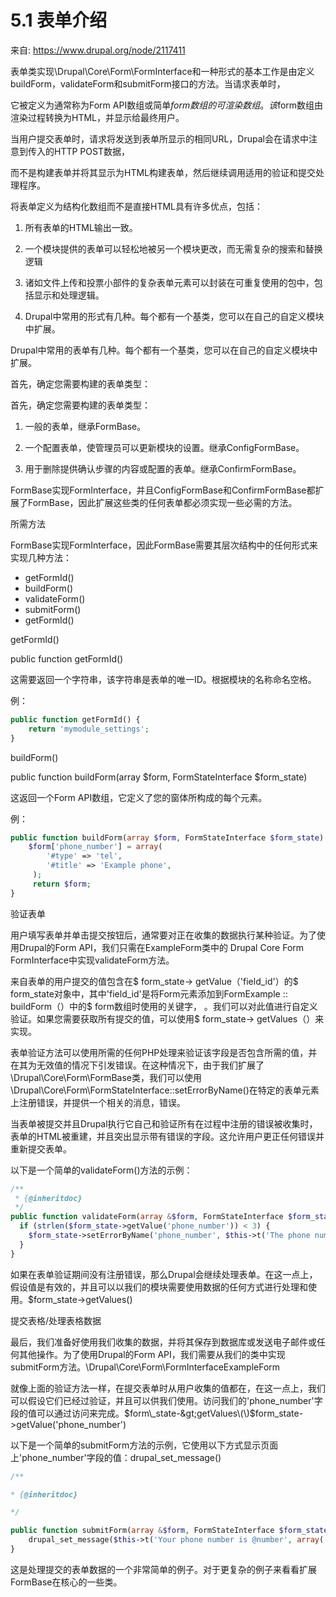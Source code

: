 # 5.1 表单介绍

来自: https://www.drupal.org/node/2117411

表单类实现\Drupal\Core\Form\FormInterface和一种形式的基本工作是由定义buildForm，validateForm和submitForm接口的方法。当请求表单时，

它被定义为通常称为Form API数组或简单$form数组的可渲染数组。该$form数组由渲染过程转换为HTML，并显示给最终用户。

当用户提交表单时，请求将发送到表单所显示的相同URL，Drupal会在请求中注意到传入的HTTP POST数据，

而不是构建表单并将其显示为HTML构建表单，然后继续调用适用的验证和提交处理程序。

将表单定义为结构化数组而不是直接HTML具有许多优点，包括：

1. 所有表单的HTML输出一致。

2. 一个模块提供的表单可以轻松地被另一个模块更改，而无需复杂的搜索和替换逻辑

3. 诸如文件上传和投票小部件的复杂表单元素可以封装在可重复使用的包中，包括显示和处理逻辑。

4. Drupal中常用的形式有几种。每个都有一个基类，您可以在自己的自定义模块中扩展。

Drupal中常用的表单有几种。每个都有一个基类，您可以在自己的自定义模块中扩展。

首先，确定您需要构建的表单类型：

首先，确定您需要构建的表单类型：

1. 一般的表单，继承FormBase。

2. 一个配置表单，使管理员可以更新模块的设置。继承ConfigFormBase。

3. 用于删除提供确认步骤的内容或配置的表单。继承ConfirmFormBase。

FormBase实现FormInterface，并且ConfigFormBase和ConfirmFormBase都扩展了FormBase，因此扩展这些类的任何表单都必须实现一些必需的方法。

所需方法

FormBase实现FormInterface，因此FormBase需要其层次结构中的任何形式来实现几种方法：

* getFormId\(\)
* buildForm\(\)
* validateForm\(\)
* submitForm\(\)
* getFormId\(\)

getFormId\(\)

public function getFormId\(\)

这需要返回一个字符串，该字符串是表单的唯一ID。根据模块的名称命名空格。

例：

```php
public function getFormId() {
    return 'mymodule_settings';
}
```

buildForm\(\)

public function buildForm\(array $form, FormStateInterface $form\_state\)

这返回一个Form API数组，它定义了您的窗体所构成的每个元素。

例：

```php
public function buildForm(array $form, FormStateInterface $form_state) {
    $form['phone_number'] = array(
        '#type' => 'tel',
        '#title' => 'Example phone',
     );
     return $form;
}
```

验证表单

用户填写表单并单击提交按钮后，通常要对正在收集的数据执行某种验证。为了使用Drupal的Form API，我们只需在ExampleForm类中的 Drupal  Core  Form  FormInterface中实现validateForm方法。

来自表单的用户提交的值包含在$ form\_state-&gt; getValue（'field\_id'）的$ form\_state对象中，其中'field\_id'是将Form元素添加到FormExample :: buildForm（）中的$ form数组时使用的关键字， 。我们可以对此值进行自定义验证。如果您需要获取所有提交的值，可以使用$ form\_state-&gt; getValues（）来实现。

表单验证方法可以使用所需的任何PHP处理来验证该字段是否包含所需的值，并在其为无效值的情况下引发错误。在这种情况下，由于我们扩展了\Drupal\Core\Form\FormBase类，我们可以使用\Drupal\Core\Form\FormStateInterface::setErrorByName\(\)在特定的表单元素上注册错误，并提供一个相关的消息，错误。

当表单被提交并且Drupal执行它自己和验证所有在过程中注册的错误被收集时，表单的HTML被重建，并且突出显示带有错误的字段。这允许用户更正任何错误并重新提交表单。

以下是一个简单的validateForm\(\)方法的示例：

```php
/**
 * {@inheritdoc}
 */
public function validateForm(array &$form, FormStateInterface $form_state) {
  if (strlen($form_state->getValue('phone_number')) < 3) {
    $form_state->setErrorByName('phone_number', $this->t('The phone number is too short. Please enter a full phone number.'));
  }
}
```

如果在表单验证期间没有注册错误，那么Drupal会继续处理表单。在这一点上，假设值是有效的，并且可以以我们的模块需要使用数据的任何方式进行处理和使用。$form\_state-&gt;getValues\(\)

提交表格/处理表格数据

最后，我们准备好使用我们收集的数据，并将其保存到数据库或发送电子邮件或任何其他操作。为了使用Drupal的Form API，我们需要从我们的类中实现submitForm方法。\Drupal\Core\Form\FormInterfaceExampleForm

就像上面的验证方法一样，在提交表单时从用户收集的值都在，在这一点上，我们可以假设它们已经过验证，并且可以供我们使用。访问我们的'phone\_number'字段的值可以通过访问来完成。$form\_state-&gt;getValues\(\)$form\_state-&gt;getValue\('phone\_number'\)

以下是一个简单的submitForm方法的示例，它使用以下方式显示页面上'phone\_number'字段的值：drupal\_set\_message\(\)

```php
/**

* {@inheritdoc}

*/

public function submitForm(array &$form, FormStateInterface $form_state) {
    drupal_set_message($this->t('Your phone number is @number', array('@number' => $form_state->getValue('phone_number'))));
}
```

这是处理提交的表单数据的一个非常简单的例子。对于更复杂的例子来看看扩展FormBase在核心的一些类。

